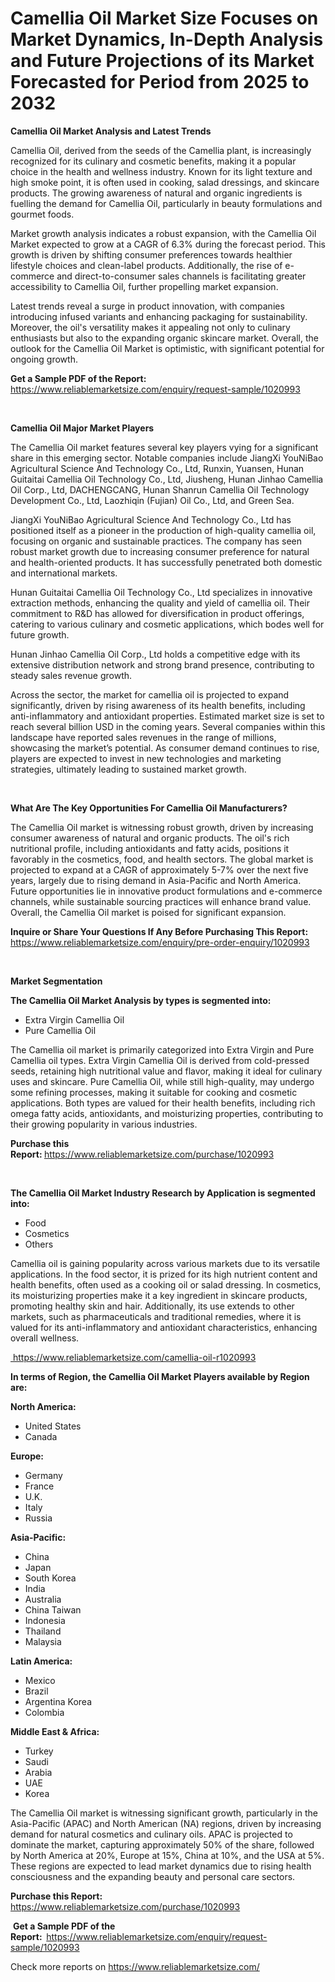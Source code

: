 <p><h1>Camellia Oil Market Size Focuses on Market Dynamics, In-Depth Analysis and Future Projections of its Market Forecasted for Period from 2025 to 2032</h1></p><p><strong>Camellia Oil Market Analysis and Latest Trends</strong></p>
<p><p>Camellia Oil, derived from the seeds of the Camellia plant, is increasingly recognized for its culinary and cosmetic benefits, making it a popular choice in the health and wellness industry. Known for its light texture and high smoke point, it is often used in cooking, salad dressings, and skincare products. The growing awareness of natural and organic ingredients is fuelling the demand for Camellia Oil, particularly in beauty formulations and gourmet foods.</p><p>Market growth analysis indicates a robust expansion, with the Camellia Oil Market expected to grow at a CAGR of 6.3% during the forecast period. This growth is driven by shifting consumer preferences towards healthier lifestyle choices and clean-label products. Additionally, the rise of e-commerce and direct-to-consumer sales channels is facilitating greater accessibility to Camellia Oil, further propelling market expansion. </p><p>Latest trends reveal a surge in product innovation, with companies introducing infused variants and enhancing packaging for sustainability. Moreover, the oil's versatility makes it appealing not only to culinary enthusiasts but also to the expanding organic skincare market. Overall, the outlook for the Camellia Oil Market is optimistic, with significant potential for ongoing growth.</p></p>
<p><strong>Get a Sample PDF of the Report:&nbsp;</strong> <a href="https://www.reliablemarketsize.com/enquiry/request-sample/1020993?utm_campaign=2450&utm_medium=2&utm_source=Github&utm_content=ia&utm_term=02042025&utm_id=camellia-oil">https://www.reliablemarketsize.com/enquiry/request-sample/1020993</a></p>
<p>&nbsp;</p>
<p><strong>Camellia Oil Major Market Players</strong></p>
<p><p>The Camellia Oil market features several key players vying for a significant share in this emerging sector. Notable companies include JiangXi YouNiBao Agricultural Science And Technology Co., Ltd, Runxin, Yuansen, Hunan Guitaitai Camellia Oil Technology Co., Ltd, Jiusheng, Hunan Jinhao Camellia Oil Corp., Ltd, DACHENGCANG, Hunan Shanrun Camellia Oil Technology Development Co., Ltd, Laozhiqin (Fujian) Oil Co., Ltd, and Green Sea. </p><p>JiangXi YouNiBao Agricultural Science And Technology Co., Ltd has positioned itself as a pioneer in the production of high-quality camellia oil, focusing on organic and sustainable practices. The company has seen robust market growth due to increasing consumer preference for natural and health-oriented products. It has successfully penetrated both domestic and international markets.</p><p>Hunan Guitaitai Camellia Oil Technology Co., Ltd specializes in innovative extraction methods, enhancing the quality and yield of camellia oil. Their commitment to R&D has allowed for diversification in product offerings, catering to various culinary and cosmetic applications, which bodes well for future growth.</p><p>Hunan Jinhao Camellia Oil Corp., Ltd holds a competitive edge with its extensive distribution network and strong brand presence, contributing to steady sales revenue growth. </p><p>Across the sector, the market for camellia oil is projected to expand significantly, driven by rising awareness of its health benefits, including anti-inflammatory and antioxidant properties. Estimated market size is set to reach several billion USD in the coming years. Several companies within this landscape have reported sales revenues in the range of millions, showcasing the market’s potential. As consumer demand continues to rise, players are expected to invest in new technologies and marketing strategies, ultimately leading to sustained market growth.</p></p>
<p>&nbsp;</p>
<p><strong>What Are The Key Opportunities For Camellia Oil Manufacturers?</strong></p>
<p><p>The Camellia Oil market is witnessing robust growth, driven by increasing consumer awareness of natural and organic products. The oil's rich nutritional profile, including antioxidants and fatty acids, positions it favorably in the cosmetics, food, and health sectors. The global market is projected to expand at a CAGR of approximately 5-7% over the next five years, largely due to rising demand in Asia-Pacific and North America. Future opportunities lie in innovative product formulations and e-commerce channels, while sustainable sourcing practices will enhance brand value. Overall, the Camellia Oil market is poised for significant expansion.</p></p>
<p><strong>Inquire or Share Your Questions If Any Before Purchasing This Report:</strong> <a href="https://www.reliablemarketsize.com/enquiry/pre-order-enquiry/1020993?utm_campaign=2450&utm_medium=2&utm_source=Github&utm_content=ia&utm_term=02042025&utm_id=camellia-oil">https://www.reliablemarketsize.com/enquiry/pre-order-enquiry/1020993</a></p>
<p>&nbsp;</p>
<p><strong>Market Segmentation</strong></p>
<p><strong>The Camellia Oil Market Analysis by types is segmented into:</strong></p>
<p><ul><li>Extra Virgin Camellia Oil</li><li>Pure Camellia Oil</li></ul></p>
<p><p>The Camellia oil market is primarily categorized into Extra Virgin and Pure Camellia oil types. Extra Virgin Camellia Oil is derived from cold-pressed seeds, retaining high nutritional value and flavor, making it ideal for culinary uses and skincare. Pure Camellia Oil, while still high-quality, may undergo some refining processes, making it suitable for cooking and cosmetic applications. Both types are valued for their health benefits, including rich omega fatty acids, antioxidants, and moisturizing properties, contributing to their growing popularity in various industries.</p></p>
<p><strong>Purchase this Report:&nbsp;</strong><a href="https://www.reliablemarketsize.com/purchase/1020993?utm_campaign=2450&utm_medium=2&utm_source=Github&utm_content=ia&utm_term=02042025&utm_id=camellia-oil">https://www.reliablemarketsize.com/purchase/1020993</a></p>
<p>&nbsp;</p>
<p><strong>The Camellia Oil Market Industry Research by Application is segmented into:</strong></p>
<p><ul><li>Food</li><li>Cosmetics</li><li>Others</li></ul></p>
<p><p>Camellia oil is gaining popularity across various markets due to its versatile applications. In the food sector, it is prized for its high nutrient content and health benefits, often used as a cooking oil or salad dressing. In cosmetics, its moisturizing properties make it a key ingredient in skincare products, promoting healthy skin and hair. Additionally, its use extends to other markets, such as pharmaceuticals and traditional remedies, where it is valued for its anti-inflammatory and antioxidant characteristics, enhancing overall wellness.</p></p>
<p><a href="https://www.reliablemarketsize.com/camellia-oil-r1020993?utm_campaign=2450&utm_medium=2&utm_source=Github&utm_content=ia&utm_term=02042025&utm_id=camellia-oil">&nbsp;https://www.reliablemarketsize.com/camellia-oil-r1020993</a></p>
<p><strong>In terms of Region, the Camellia Oil Market Players available by Region are:</strong></p>
<p>
    <p> <strong> North America: </strong>
        <ul>
            <li>United States</li>
            <li>Canada</li>
        </ul>
        </p> 
    <p> <strong> Europe: </strong>
        <ul>
            <li>Germany</li>
            <li>France</li>
            <li>U.K.</li>
            <li>Italy</li>
            <li>Russia</li>
        </ul>
        </p> 
    <p> <strong> Asia-Pacific: </strong>
        <ul>
            <li>China</li>
            <li>Japan</li>
            <li>South Korea</li>
            <li>India</li>
            <li>Australia</li>
            <li>China Taiwan</li>
            <li>Indonesia</li>
            <li>Thailand</li>
            <li>Malaysia</li>
        </ul>
        </p> 
    <p> <strong> Latin America: </strong>
        <ul>
            <li>Mexico</li>
            <li>Brazil</li>
            <li>Argentina Korea</li>
            <li>Colombia</li>
        </ul>
        </p> 
    <p> <strong> Middle East & Africa: </strong>
        <ul>
            <li>Turkey</li>
            <li>Saudi</li>
            <li>Arabia</li>
            <li>UAE</li>
            <li>Korea</li>
        </ul>
    </p>
    </p>
<p><p>The Camellia Oil market is witnessing significant growth, particularly in the Asia-Pacific (APAC) and North American (NA) regions, driven by increasing demand for natural cosmetics and culinary oils. APAC is projected to dominate the market, capturing approximately 50% of the share, followed by North America at 20%, Europe at 15%, China at 10%, and the USA at 5%. These regions are expected to lead market dynamics due to rising health consciousness and the expanding beauty and personal care sectors.</p></p>
<p><strong>Purchase this Report: </strong><a href="https://www.reliablemarketsize.com/purchase/1020993?utm_campaign=2450&utm_medium=2&utm_source=Github&utm_content=ia&utm_term=02042025&utm_id=camellia-oil">https://www.reliablemarketsize.com/purchase/1020993</a></p>
<p>&nbsp;<strong>Get a Sample PDF of the Report:&nbsp;&nbsp;</strong><a href="https://www.reliablemarketsize.com/enquiry/request-sample/1020993?utm_campaign=2450&utm_medium=2&utm_source=Github&utm_content=ia&utm_term=02042025&utm_id=camellia-oil">https://www.reliablemarketsize.com/enquiry/request-sample/1020993</a></p>
<p><strong></strong></p>
<p>Check more reports on <a href="https://www.reliablemarketsize.com/?utm_campaign=2450&utm_medium=2&utm_source=Github&utm_content=ia&utm_term=02042025&utm_id=camellia-oil">https://www.reliablemarketsize.com/</a></p>